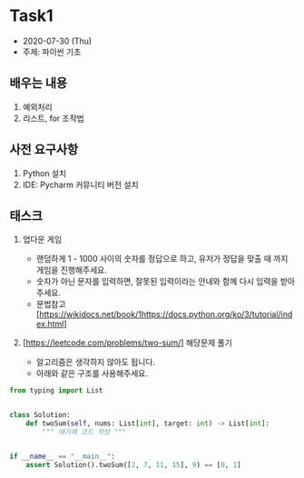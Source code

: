 # Task1
- 2020\-07\-30 (Thu)
- 주제: 파이썬 기초



## 배우는 내용
1. 예외처리
2. 리스트, for 조작법




## 사전 요구사항
1. Python 설치
2. IDE: Pycharm 커뮤니티 버전 설치
    
    

## 태스크
1. 업다운 게임
    - 랜덤하게 1 - 1000 사이의 숫자를 정답으로 하고, 유저가 정답을 맞출 때 까지 게임을 진행해주세요.
    - 숫자가 아닌 문자를 입력하면, 잘못된 입력이라는 안내와 함께 다시 입력을 받아주세요.
    - 문법참고 [https://wikidocs.net/book/1https://docs.python.org/ko/3/tutorial/index.html]


2. [https://leetcode.com/problems/two-sum/] 해당문제 풀기
    - 알고리즘은 생각하지 않아도 됩니다.
    - 아래와 같은 구조를 사용해주세요.

```python
from typing import List


class Solution:
    def twoSum(self, nums: List[int], target: int) -> List[int]:
        """ 여기에 코드 작성 """


if __name__ == "__main__":
    assert Solution().twoSum([2, 7, 11, 15], 9) == [0, 1]
```